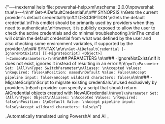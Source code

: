 ﻿{"---\nexternal help file: powershai-help.xml\nschema: 2.0.0\npowershai: true\n---\n\n# Get-AiDefaultCredential\n\n## SYNOPSIS <!--!= @#Synop !-->\nGets the current provider's default credential!\n\n## DESCRIPTION <!--!= @#Desc !-->\nGets the default credential.\nThis cmdlet should be primarily used by providers when they need to authenticate.\nHowever, it is publicly exposed to allow the user to check the active credentials and do minimal troubleshooting.\n\nThe cmdlet will obtain the default credential from what was defined by the user and also checking some environment variables, if supported by the provider.\n\n## SYNTAX <!--!= @#Syntax !-->\n\n```\nGet-AiDefaultCredential [-IgnoreNotExists] [[-MigrateScript] <Object>] [<CommonParameters>]\n```\n\n## PARAMETERS <!--!= @#Params !-->\n\n### -IgnoreNotExists\nIf it does not exist, ignores it instead of resulting in an error!!\n\n```yml\nParameter Set: (All)\nType: SwitchParameter\nAliases: \nAccepted Values: \nRequired: false\nPosition: named\nDefault Value: False\nAccept pipeline input: false\nAccept wildcard characters: false\n```\n\n### -MigrateScript\nScript to migrate existing credentials.\nUsed exclusively by providers.\nEach provider can specify a script that should return AiCredential objects created with NewAiCredential.\n\n```yml\nParameter Set: (All)\nType: Object\nAliases: \nAccepted Values: \nRequired: false\nPosition: 1\nDefault Value: \nAccept pipeline input: false\nAccept wildcard characters: false\n```"}


<!--PowershaiAiDocBlockStart-->
_Automatically translated using PowershAI and AI
_
<!--PowershaiAiDocBlockEnd-->
